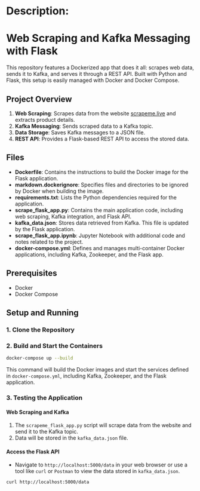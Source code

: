 # Description:

# Web Scraping and Kafka Messaging with Flask

This repository features a Dockerized app that does it all: scrapes web data, sends it to Kafka, and serves it through a REST API. Built with Python and Flask, this setup is easily managed with Docker and Docker Compose.

## Project Overview

1. **Web Scraping**: Scrapes data from the website [scrapeme.live](https://scrapeme.live/shop/) and extracts product details.
2. **Kafka Messaging**: Sends scraped data to a Kafka topic.
3. **Data Storage**: Saves Kafka messages to a JSON file.
4. **REST API**: Provides a Flask-based REST API to access the stored data.

## Files

- **Dockerfile**: Contains the instructions to build the Docker image for the Flask application.
- **markdown.dockerignore**: Specifies files and directories to be ignored by Docker when building the image.
- **requirements.txt**: Lists the Python dependencies required for the application.
- **scrape_flask_app.py**: Contains the main application code, including web scraping, Kafka integration, and Flask API.
- **kafka_data.json**: Stores data retrieved from Kafka. This file is updated by the Flask application.
- **scrape_flask_app.ipynb**: Jupyter Notebook with additional code and notes related to the project.
- **docker-compose.yml**: Defines and manages multi-container Docker applications, including Kafka, Zookeeper, and the Flask app.

## Prerequisites

- Docker
- Docker Compose

## Setup and Running

### 1. Clone the Repository

### 2. Build and Start the Containers

```bash
docker-compose up --build
```

This command will build the Docker images and start the services defined in `docker-compose.yml`, including Kafka, Zookeeper, and the Flask application.

### 3. Testing the Application

#### Web Scraping and Kafka

1. The `scrapeme_flask_app.py` script will scrape data from the website and send it to the Kafka topic.
2. Data will be stored in the `kafka_data.json` file.

#### Access the Flask API

- Navigate to `http://localhost:5000/data` in your web browser or use a tool like `curl` or `Postman` to view the data stored in `kafka_data.json`.

```bash
curl http://localhost:5000/data
```
